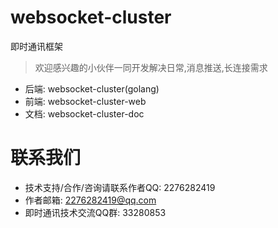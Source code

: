 # websocket-cluster
即时通讯框架
> 欢迎感兴趣的小伙伴一同开发解决日常,消息推送,长连接需求
- 后端: websocket-cluster(golang)
- 前端: websocket-cluster-web
- 文档: websocket-cluster-doc
# 联系我们
- 技术支持/合作/咨询请联系作者QQ: 2276282419
- 作者邮箱: 2276282419@qq.com
- 即时通讯技术交流QQ群: 33280853
